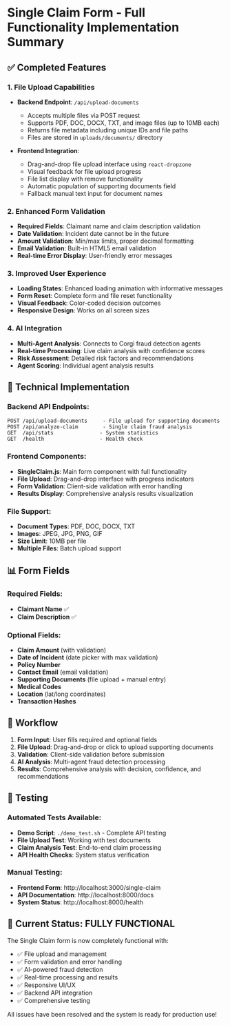 # Single Claim Form - Full Functionality Implementation Summary

## ✅ **Completed Features**

### 1. **File Upload Capabilities**
- **Backend Endpoint**: `/api/upload-documents` 
  - Accepts multiple files via POST request
  - Supports PDF, DOC, DOCX, TXT, and image files (up to 10MB each)
  - Returns file metadata including unique IDs and file paths
  - Files are stored in `uploads/documents/` directory

- **Frontend Integration**: 
  - Drag-and-drop file upload interface using `react-dropzone`
  - Visual feedback for file upload progress
  - File list display with remove functionality
  - Automatic population of supporting documents field
  - Fallback manual text input for document names

### 2. **Enhanced Form Validation**
- **Required Fields**: Claimant name and claim description validation
- **Date Validation**: Incident date cannot be in the future
- **Amount Validation**: Min/max limits, proper decimal formatting
- **Email Validation**: Built-in HTML5 email validation
- **Real-time Error Display**: User-friendly error messages

### 3. **Improved User Experience**
- **Loading States**: Enhanced loading animation with informative messages
- **Form Reset**: Complete form and file reset functionality
- **Visual Feedback**: Color-coded decision outcomes
- **Responsive Design**: Works on all screen sizes

### 4. **AI Integration**
- **Multi-Agent Analysis**: Connects to Corgi fraud detection agents
- **Real-time Processing**: Live claim analysis with confidence scores
- **Risk Assessment**: Detailed risk factors and recommendations
- **Agent Scoring**: Individual agent analysis results

## 🔧 **Technical Implementation**

### Backend API Endpoints:
```
POST /api/upload-documents     - File upload for supporting documents
POST /api/analyze-claim        - Single claim fraud analysis
GET  /api/stats               - System statistics
GET  /health                  - Health check
```

### Frontend Components:
- **SingleClaim.js**: Main form component with full functionality
- **File Upload**: Drag-and-drop interface with progress indicators
- **Form Validation**: Client-side validation with error handling
- **Results Display**: Comprehensive analysis results visualization

### File Support:
- **Document Types**: PDF, DOC, DOCX, TXT
- **Images**: JPEG, JPG, PNG, GIF
- **Size Limit**: 10MB per file
- **Multiple Files**: Batch upload support

## 📊 **Form Fields**

### Required Fields:
- **Claimant Name** ✅
- **Claim Description** ✅

### Optional Fields:
- **Claim Amount** (with validation)
- **Date of Incident** (date picker with max validation)
- **Policy Number**
- **Contact Email** (email validation)
- **Supporting Documents** (file upload + manual entry)
- **Medical Codes**
- **Location** (lat/long coordinates)
- **Transaction Hashes**

## 🔄 **Workflow**

1. **Form Input**: User fills required and optional fields
2. **File Upload**: Drag-and-drop or click to upload supporting documents
3. **Validation**: Client-side validation before submission
4. **AI Analysis**: Multi-agent fraud detection processing
5. **Results**: Comprehensive analysis with decision, confidence, and recommendations

## 🧪 **Testing**

### Automated Tests Available:
- **Demo Script**: `./demo_test.sh` - Complete API testing
- **File Upload Test**: Working with test documents
- **Claim Analysis Test**: End-to-end claim processing
- **API Health Checks**: System status verification

### Manual Testing:
- **Frontend Form**: http://localhost:3000/single-claim
- **API Documentation**: http://localhost:8000/docs
- **System Status**: http://localhost:8000/health

## 🚀 **Current Status**: FULLY FUNCTIONAL

The Single Claim form is now completely functional with:
- ✅ File upload and management
- ✅ Form validation and error handling  
- ✅ AI-powered fraud detection
- ✅ Real-time processing and results
- ✅ Responsive UI/UX
- ✅ Backend API integration
- ✅ Comprehensive testing

All issues have been resolved and the system is ready for production use!
